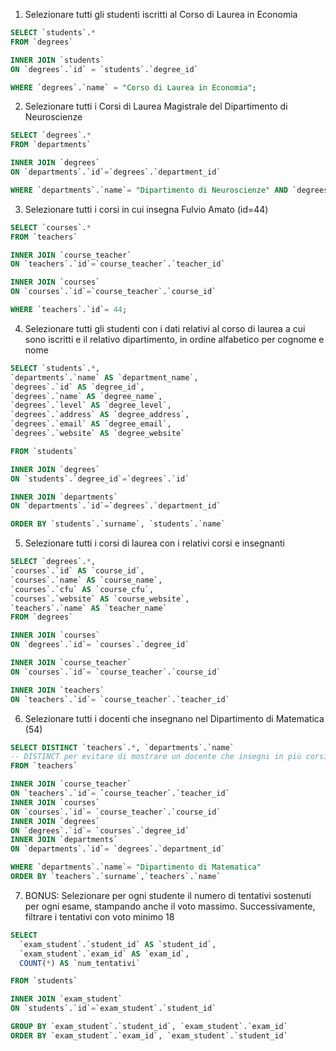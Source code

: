 1. Selezionare tutti gli studenti iscritti al Corso di Laurea in Economia

```sql
SELECT `students`.*
FROM `degrees`

INNER JOIN `students`
ON `degrees`.`id` = `students`.`degree_id`

WHERE `degrees`.`name` = "Corso di Laurea in Economia";
```

2. Selezionare tutti i Corsi di Laurea Magistrale del Dipartimento di
   Neuroscienze

```sql
SELECT `degrees`.*
FROM `departments`

INNER JOIN `degrees`
ON `departments`.`id`=`degrees`.`department_id`

WHERE `departments`.`name`= "Dipartimento di Neuroscienze" AND `degrees`.`level`= "magistrale";
```

3. Selezionare tutti i corsi in cui insegna Fulvio Amato (id=44)

```sql
SELECT `courses`.*
FROM `teachers`

INNER JOIN `course_teacher`
ON `teachers`.`id`=`course_teacher`.`teacher_id`

INNER JOIN `courses`
ON `courses`.`id`=`course_teacher`.`course_id`

WHERE `teachers`.`id`= 44;
```

4. Selezionare tutti gli studenti con i dati relativi al corso di laurea a cui
   sono iscritti e il relativo dipartimento, in ordine alfabetico per cognome e
   nome

```sql
SELECT `students`.*,
`departments`.`name` AS `department_name`,
`degrees`.`id` AS `degree_id`,
`degrees`.`name` AS `degree_name`,
`degrees`.`level` AS `degree_level`,
`degrees`.`address` AS `degree_address`,
`degrees`.`email` AS `degree_email`,
`degrees`.`website` AS `degree_website`

FROM `students`

INNER JOIN `degrees`
ON `students`.`degree_id`=`degrees`.`id`

INNER JOIN `departments`
ON `departments`.`id`=`degrees`.`department_id`

ORDER BY `students`.`surname`, `students`.`name`
```

5. Selezionare tutti i corsi di laurea con i relativi corsi e insegnanti

```sql
SELECT `degrees`.*,
`courses`.`id` AS `course_id`,
`courses`.`name` AS `course_name`,
`courses`.`cfu` AS `course_cfu`,
`courses`.`website` AS `course_website`,
`teachers`.`name` AS `teacher_name`
FROM `degrees`

INNER JOIN `courses`
ON `degrees`.`id`= `courses`.`degree_id`

INNER JOIN `course_teacher`
ON `courses`.`id`= `course_teacher`.`course_id`

INNER JOIN `teachers`
ON `teachers`.`id`= `course_teacher`.`teacher_id`
```

6. Selezionare tutti i docenti che insegnano nel Dipartimento di
   Matematica (54)

```sql
SELECT DISTINCT `teachers`.*, `departments`.`name`
-- DISTINCT per evitare di mostrare un docente che insegni in più corsi nello stesso dipartimento
FROM `teachers`

INNER JOIN `course_teacher`
ON `teachers`.`id`= `course_teacher`.`teacher_id`
INNER JOIN `courses`
ON `courses`.`id`= `course_teacher`.`course_id`
INNER JOIN `degrees`
ON `degrees`.`id`= `courses`.`degree_id`
INNER JOIN `departments`
ON `departments`.`id`= `degrees`.`department_id`

WHERE `departments`.`name`= "Dipartimento di Matematica"
ORDER BY `teachers`.`surname`,`teachers`.`name`
```

7. BONUS: Selezionare per ogni studente il numero di tentativi sostenuti
   per ogni esame, stampando anche il voto massimo. Successivamente,
   filtrare i tentativi con voto minimo 18

```sql
SELECT
  `exam_student`.`student_id` AS `student_id`,
  `exam_student`.`exam_id` AS `exam_id`,
  COUNT(*) AS `num_tentativi`

FROM `students`

INNER JOIN `exam_student`
ON `students`.`id`=`exam_student`.`student_id`

GROUP BY `exam_student`.`student_id`, `exam_student`.`exam_id`
ORDER BY `exam_student`.`exam_id`, `exam_student`.`student_id`
```

